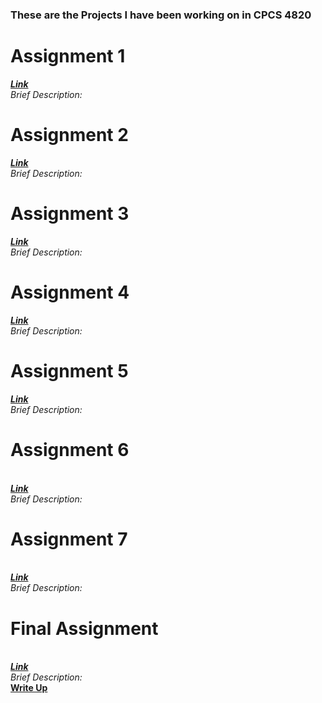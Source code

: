 ### These are the Projects I have been working on in CPCS 4820

# Assignment 1 <br>
***[Link](https://github.com/mhilgen/CPSC4820/tree/main/Assignment1)***<br>
*Brief Description:*
# Assignment 2
***[Link](https://github.com/mhilgen/CPSC4820/tree/main/Assignment2)***<br>
*Brief Description:*
# Assignment 3
***[Link](https://github.com/mhilgen/CPSC4820/tree/main/Assignment3)***<br>
*Brief Description:*
# Assignment 4
***[Link](https://github.com/mhilgen/CPSC4820/tree/main/Assignment4)***<br>
*Brief Description:*
# Assignment 5
***[Link](https://github.com/mhilgen/CPSC4820/tree/main/Assignment5)***<br>
*Brief Description:*
# Assignment 6
<br>***[Link](https://github.com/mhilgen/CPSC4820/tree/main/Assignment6)***<br>
*Brief Description:*
# Assignment 7
<br>***[Link](https://github.com/mhilgen/CPSC4820/tree/main/Assignment7)***<br>
*Brief Description:*
# Final Assignment
<br>***[Link](https://github.com/mhilgen/CPSC4820/tree/main/FinalProject)***<br>
*Brief Description:*
<br>**<a href="FinalProject/mhilgen.pdf" target="_blank">Write Up</a>**
